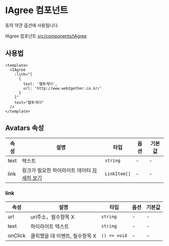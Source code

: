 # IAgree 컴포넌트

동의 약관 옵션에 사용됩니다.

IAgree 컴포넌트 [src/components/IAgree](https://github.com/web2-solution/web2-vue-framework/tree/main/src/components/IAgree) 

## 사용법

```vue
<template>
  <IAgree
    :link="[
      {
        text: '웹투게더',
        url: 'http://www.web2gether.co.kr/'
      }
    ]"
    text="웹투게더"
  />
</template>

```

## Avatars 속성<span id="Avatars"></span>

| 속성 | 설명 | 타입 | 옵션 | 기본값 |
| ---- | ---- | ---- | ---- | ---- |
| text | 텍스트 | `string` | - | - |
| link | 링크가 필요한 하이라이트 데이터 [자세히 보기](#link) | `LinkItem[]` | - | - |

### link<span id="link"></span>

| 속성 | 설명 | 타입 | 옵션 | 기본값 |
| ---- | ---- | ---- | ---- | ---- |
| url | url주소，필수항목 X | `string` | - | - |
| text | 하이라이트 텍스트 | `string` | - | - |
| onClick | 클릭했을 대 이벤트, 필수항목 X | `() => void` | - | - |
